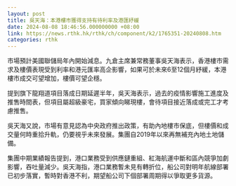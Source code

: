```yaml
---
layout: post
title: 吳天海：本港樓市獲得支持有待利率及港匯紓緩
date: 2024-08-08 18:46:56.000000000 +08:00
link: https://news.rthk.hk/rthk/ch/component/k2/1765351-20240808.htm
categories: rthk
---
```


市場預計美國聯儲局年內開始減息。九倉主席兼常務董事吳天海表示，香港樓市需求及樓價表現受到利率和港元匯率高企影響，如果可於未來6至12個月紓緩，本港樓市成交可望增加，樓價可望企穩。

提到旗下龍翔道項目落成日期延遲半年，吳天海表示，過去的疫情影響施工進度及推售時間表，但項目屬超級豪宅，買家傾向睇現樓，會待項目接近落成或完工才考慮推售。

吳天海又說，市場有意見認為中央政府推出政策，有助內地樓市保底，但樓價和成交量何時重拾升軌，仍要視乎未來發展。集團自2019年以來再無補充內地土地儲備。

集團中期業績報告提到，港口業務受到供應鏈重組、紅海航運中斷和區內競爭加劇影響，吞吐量減少。吳天海指，港口業務暫未見有轉折位，船公司對明年航線部署已初步落實，暫時對香港不利，期望船公司下個部署周期得以爭取更多貨源。
